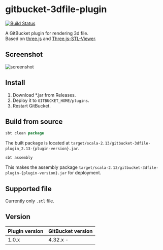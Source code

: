 # gitbucket-3dfile-plugin

[![Build Status](https://travis-ci.org/onukura/gitbucket-3dfile-plugin.svg?branch=master)](https://travis-ci.org/onukura/gitbucket-mathjax-plugin)

A GitBucket plugin for rendering 3d file.  
Based on [three.js](https://github.com/mrdoob/three.js) and [Three.js-STL-Viewer](https://github.com/kaitlynhova/Three.js-STL-Viewer).

## Screenshot

![screenshot](https://github.com/onukura/gitbcket-3dfile-plugin/assets/screenshot.gif)

## Install

1. Download *.jar from Releases.
2. Deploy it to `GITBUCKET_HOME/plugins`.
3. Restart GitBucket.

## Build from source

```sbt
sbt clean package
```

The built package is located at
`target/scala-2.13/gitbucket-3dfile-plugin_2.13-{plugin-version}.jar`.

```sbt
sbt assembly
```

This makes the assembly package
`target/scala-2.13/gitbucket-3dfile-plugin-{plugin-version}.jar`
for deployment.

## Supported file

Currently only `.stl` file.

## Version

Plugin version|GitBucket version
:---|:---
1.0.x |4.32.x -
